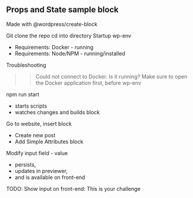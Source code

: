 ## Props and State sample block 
Made with @wordpress/create-block 

Git clone the repo
cd into directory
Startup wp-env
- Requirements: Docker - running
- Requirements: Node/NPM - running/installed

Troubleshooting 
>> Could not connect to Docker. Is it running?
Make sure to open the Docker application first, before wp-env

npm run start 
- starts scripts 
- watches changes and builds block

Go to website, insert block
- Create new post
- Add Simple Attributes block

Modify input field - value 
- persists, 
- updates in previewer, 
- and is available on front-end

TODO: Show input on front-end: This is your challenge